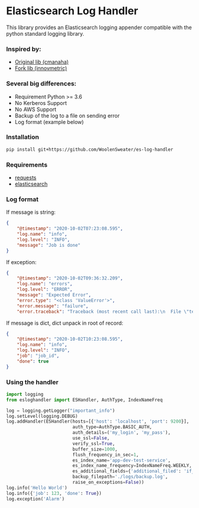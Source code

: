 # Elasticsearch Log Handler

This library provides an Elasticsearch logging appender compatible with the python standard logging library.

### Inspired by:

* [Original lib (cmanaha)](https://github.com/cmanaha/python-elasticsearch-logger)
* [Fork lib (innovmetric)](https://github.com/innovmetric/python-elasticsearch-ecs-logger)

### Several big differences:

* Requirement Python >= 3.6
* No Kerberos Support
* No AWS Support
* Backup of the log to a file on sending error
* Log format (example below)

### Installation

```bash
pip install git+https://github.com/WoolenSweater/es-log-handler
```

### Requirements

* [requests](https://github.com/psf/requests)
* [elasticsearch](https://github.com/elastic/elasticsearch-py)

### Log format

If message is string:

```json
{
    "@timestamp": "2020-10-02T07:23:08.595",
    "log.name": "info",
    "log.level": "INFO",
    "message": "Job is done"
}
```

If exception:


```json
{
    "@timestamp": "2020-10-02T09:36:32.209",
    "log.name": "errors",
    "log.level": "ERROR",
    "message": "Expected Error",
    "error.type": "<class 'ValueError'>",
    "error.message": "failure",
    "error.traceback": "Traceback (most recent call last):\n  File \"test.py\", line 27, in error_middleware\n    return await handler(req)\n  File \"test.py\", line 11, in exception_handler\n    raise ValueError('failure')\nValueError: failure\n"}
```

If message is dict, dict unpack in root of record:

```json
{
    "@timestamp": "2020-10-02T10:23:08.595",
    "log.name": "info",
    "log.level": "INFO",
    "job": "job_id",
    "done": true
}
```

### Using the handler

```python
import logging
from esloghandler import ESHandler, AuthType, IndexNameFreq

log = logging.getLogger("important_info")
log.setLevel(logging.DEBUG)
log.addHandler(ESHandler(hosts=[{'host': 'localhost', 'port': 9200}],
                         auth_type=AuthType.BASIC_AUTH,
                         auth_details=('my_login', 'my_pass'),
                         use_ssl=False,
                         verify_ssl=True,
                         buffer_size=1000,
                         flush_frequency_in_sec=1,
                         es_index_name='app-dev-test-service',
                         es_index_name_frequency=IndexNameFreq.WEEKLY,
                         es_additional_fields={'additional_filed': 'if_need'},
                         backup_filepath='./logs/backup.log',
                         raise_on_exceptions=False))
log.info('Hello World')
log.info({'job': 123, 'done': True})
log.exception('Alarm')
```